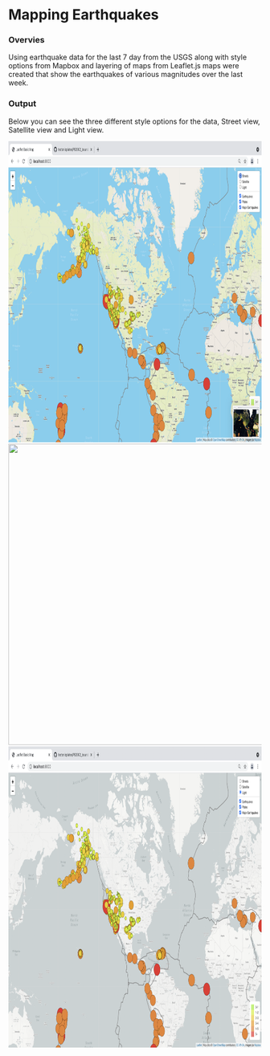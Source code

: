 # Mapping Earthquakes

### Overvies
Using earthquake data for the last 7 day from the USGS along with style options from Mapbox and layering of maps from Leaflet.js maps were created that show the earthquakes of various magnitudes over the last week.

### Output
Below you can see the three different style options for the data, Street view, Satellite view and Light view. 

<img src="ScreenShots/Streets.png" width="960" height="600"><br>
<img src="ScreenShots/satellite.png" width="960" height="600"><br>
<img src="ScreenShots/Light.png" width="960" height="600"><br>
